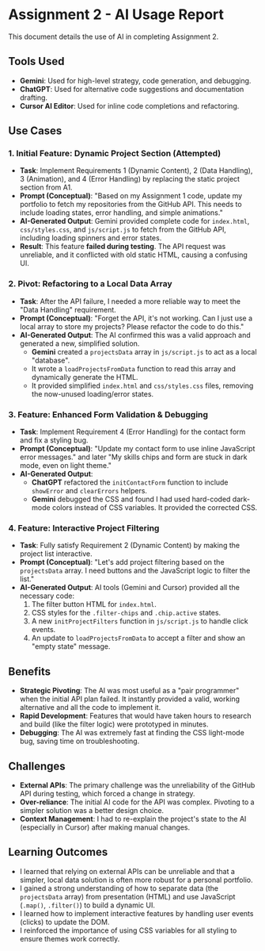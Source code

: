 # Assignment 2 - AI Usage Report

This document details the use of AI in completing Assignment 2.

## Tools Used

- **Gemini**: Used for high-level strategy, code generation, and debugging.
- **ChatGPT**: Used for alternative code suggestions and documentation drafting.
- **Cursor AI Editor**: Used for inline code completions and refactoring.

## Use Cases

### 1. Initial Feature: Dynamic Project Section (Attempted)

- **Task**: Implement Requirements 1 (Dynamic Content), 2 (Data Handling), 3 (Animation), and 4 (Error Handling) by replacing the static project section from A1.
- **Prompt (Conceptual)**: "Based on my Assignment 1 code, update my portfolio to fetch my repositories from the GitHub API. This needs to include loading states, error handling, and simple animations."
- **AI-Generated Output**: Gemini provided complete code for `index.html`, `css/styles.css`, and `js/script.js` to fetch from the GitHub API, including loading spinners and error states.
- **Result**: This feature **failed during testing**. The API request was unreliable, and it conflicted with old static HTML, causing a confusing UI.

### 2. Pivot: Refactoring to a Local Data Array

- **Task**: After the API failure, I needed a more reliable way to meet the "Data Handling" requirement.
- **Prompt (Conceptual)**: "Forget the API, it's not working. Can I just use a local array to store my projects? Please refactor the code to do this."
- **AI-Generated Output**: The AI confirmed this was a valid approach and generated a new, simplified solution.
  - **Gemini** created a `projectsData` array in `js/script.js` to act as a local "database".
  - It wrote a `loadProjectsFromData` function to read this array and dynamically generate the HTML.
  - It provided simplified `index.html` and `css/styles.css` files, removing the now-unused loading/error states.

### 3. Feature: Enhanced Form Validation & Debugging

- **Task**: Implement Requirement 4 (Error Handling) for the contact form and fix a styling bug.
- **Prompt (Conceptual)**: "Update my contact form to use inline JavaScript error messages." and later "My skills chips and form are stuck in dark mode, even on light theme."
- **AI-Generated Output**:
  - **ChatGPT** refactored the `initContactForm` function to include `showError` and `clearErrors` helpers.
  - **Gemini** debugged the CSS and found I had used hard-coded dark-mode colors instead of CSS variables. It provided the corrected CSS.

### 4. Feature: Interactive Project Filtering

- **Task**: Fully satisfy Requirement 2 (Dynamic Content) by making the project list interactive.
- **Prompt (Conceptual)**: "Let's add project filtering based on the `projectsData` array. I need buttons and the JavaScript logic to filter the list."
- **AI-Generated Output**: AI tools (Gemini and Cursor) provided all the necessary code:
  1.  The filter button HTML for `index.html`.
  2.  CSS styles for the `.filter-chips` and `.chip.active` states.
  3.  A new `initProjectFilters` function in `js/script.js` to handle click events.
  4.  An update to `loadProjectsFromData` to accept a filter and show an "empty state" message.

## Benefits

- **Strategic Pivoting**: The AI was most useful as a "pair programmer" when the initial API plan failed. It instantly provided a valid, working alternative and all the code to implement it.
- **Rapid Development**: Features that would have taken hours to research and build (like the filter logic) were prototyped in minutes.
- **Debugging**: The AI was extremely fast at finding the CSS light-mode bug, saving time on troubleshooting.

## Challenges

- **External APIs**: The primary challenge was the unreliability of the GitHub API during testing, which forced a change in strategy.
- **Over-reliance**: The initial AI code for the API was complex. Pivoting to a simpler solution was a better design choice.
- **Context Management**: I had to re-explain the project's state to the AI (especially in Cursor) after making manual changes.

## Learning Outcomes

- I learned that relying on external APIs can be unreliable and that a simpler, local data solution is often more robust for a personal portfolio.
- I gained a strong understanding of how to separate data (the `projectsData` array) from presentation (HTML) and use JavaScript (`.map()`, `.filter()`) to build a dynamic UI.
- I learned how to implement interactive features by handling user events (clicks) to update the DOM.
- I reinforced the importance of using CSS variables for all styling to ensure themes work correctly.

